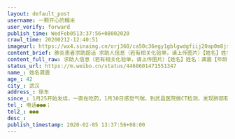 ```yaml
---
layout: default_post
username: 一颗开心的糯米
user_verify: forward
publish_time: WedFeb0513:37:56+08002020
crawl_time: 20200212-12:40:51
imageurl: https://wx4.sinaimg.cn/orj360/ca50c36egy1gblgwdgfiij20ap0m8jsf.jpg,https://wx4.sinaimg.cn/orj360/ca50c36egy1gblgwdyy8gj20u01qgq8q.jpg,https://wx4.sinaimg.cn/orj360/ca50c36egy1gblgwd3me9j21hc0pmwj6.jpg,https://wx3.sinaimg.cn/orj360/ca50c36egy1gblgwetfc6j20u0140tf1.jpg,https://wx2.sinaimg.cn/orj360/ca50c36egy1gblgwf9thkj20u0140ac9.jpg,https://wx1.sinaimg.cn/orj360/ca50c36egy1gblgwfqn64j20u0140n2b.jpg
content_brief: 肺炎患者求助超话 求助人信息（若有相关化验单，请上传图片）【姓名】姓名：龚震【年龄】42【所在城市】武汉【所在小区、社区】徐东【患病时间】1月25开始发烧，一直在吃药，1月30日感觉气喘，到武昌医院做CT检测，发现肺部有感染。疑似新肺。2月2日到省人民医院做核酸检测，3号确认为阳性。 ...全文
content_full_raw: 求助人信息（若有相关化验单，请上传图片）【姓名】姓名：龚震【年龄】42【所在城市】武汉【所在小区、社区】徐东【患病时间】1月25开始发烧，一直在吃药，1月30日感觉气喘，到武昌医院做CT检测，发现肺部有感染。疑似新肺。2月2日到省人民医院做核酸检测，3号确认为阳性。目前症状发烧，呼吸困难，己在通过社区在排队等待收冶。只要有接收医院，120可以马上送诊！请大家帮助提供信息！【联系方式】电话●●●；【其他紧急联系人】●●●【病情描述】
status_url: https://m.weibo.cn/status/4468601471551347
name_: 姓名龚震
age_: 42
city_: 武汉
address_: 徐东
since_: 1月25开始发烧，一直在吃药，1月30日感觉气喘，到武昌医院做CT检测，发现肺部有感染。疑似新肺。2月2日到省人民医院做核酸检测，3号确认为阳性。目前症状发烧，呼吸困难，己在通过社区在排队等待收冶。只要有接收医院，120可以马上送诊！请大家帮助提供信息！
tel_: 电话●●●；
tel2_: ●●●
desc_: 
publish_timestamp: 2020-02-05 13:37:56+08:00
---
```

